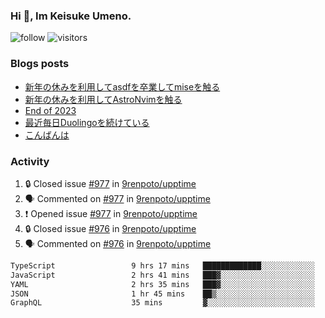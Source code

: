 ### Hi 👋, Im Keisuke Umeno.

<!--
**9renpoto/9renpoto** is a ✨ _special_ ✨ repository because its `README.md` (this file) appears on your GitHub profile.

Here are some ideas to get you started:

- 🔭 I’m currently working on ...
- 🌱 I’m currently learning ...
- 👯 I’m looking to collaborate on ...
- 🤔 I’m looking for help with ...
- 💬 Ask me about ...
- 📫 How to reach me: ...
- 😄 Pronouns: ...
- ⚡ Fun fact: ...
-->

![follow](https://img.shields.io/github/followers/9renpoto?label=Follow&style=social)
![visitors](https://komarev.com/ghpvc/?username=9renpoto&label=Profile%20views&color=0e75b6&style=flat)

### Blogs posts

<!-- BLOG-POST-LIST:START -->
- [新年の休みを利用してasdfを卒業してmiseを触る](https://9renpoto.win/entry/2024/01/07/mise)
- [新年の休みを利用してAstroNvimを触る](https://9renpoto.win/entry/2024/01/03/new-year-holidays)
- [End of 2023](https://9renpoto.win/entry/2023/12/31/end)
- [最近毎日Duolingoを続けている](https://9renpoto.win/entry/2023/12/05/duolingo)
- [こんばんは](https://sizu.me/9renpoto/posts/5a0i98779w97)
<!-- BLOG-POST-LIST:END -->

### Activity

<!--START_SECTION:activity-->
1. 🔒 Closed issue [#977](https://github.com/9renpoto/upptime/issues/977) in [9renpoto/upptime](https://github.com/9renpoto/upptime)
2. 🗣 Commented on [#977](https://github.com/9renpoto/upptime/issues/977#issuecomment-1887892140) in [9renpoto/upptime](https://github.com/9renpoto/upptime)
3. ❗ Opened issue [#977](https://github.com/9renpoto/upptime/issues/977) in [9renpoto/upptime](https://github.com/9renpoto/upptime)
4. 🔒 Closed issue [#976](https://github.com/9renpoto/upptime/issues/976) in [9renpoto/upptime](https://github.com/9renpoto/upptime)
5. 🗣 Commented on [#976](https://github.com/9renpoto/upptime/issues/976#issuecomment-1887760914) in [9renpoto/upptime](https://github.com/9renpoto/upptime)
<!--END_SECTION:activity-->

<!--START_SECTION:waka-->

```txt
TypeScript                 9 hrs 17 mins   █████████████░░░░░░░░░░░░   51.65 %
JavaScript                 2 hrs 41 mins   ███▓░░░░░░░░░░░░░░░░░░░░░   14.94 %
YAML                       2 hrs 35 mins   ███▓░░░░░░░░░░░░░░░░░░░░░   14.41 %
JSON                       1 hr 45 mins    ██▒░░░░░░░░░░░░░░░░░░░░░░   09.81 %
GraphQL                    35 mins         ▓░░░░░░░░░░░░░░░░░░░░░░░░   03.26 %
```

<!--END_SECTION:waka-->
